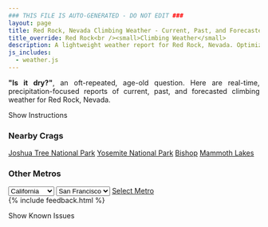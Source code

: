 ```yaml
---
### THIS FILE IS AUTO-GENERATED - DO NOT EDIT ###
layout: page
title: Red Rock, Nevada Climbing Weather - Current, Past, and Forecasted Report
title_override: Red Rock<br /><small>Climbing Weather</small>
description: A lightweight weather report for Red Rock, Nevada. Optimized for slow internet connections.
js_includes:
  - weather.js
---
```


<section class="measure center lh-copy f5-ns f6 ph2 mv4" style="text-align: justify;">
<strong>"Is it dry?"</strong>, an oft-repeated, age-old question. Here are real-time,
precipitation-focused reports of current, past, and forecasted climbing weather for Red Rock, Nevada.
</section>

<p id="settings-toggle" class="mw5 b center tc hover-light-red black-70 pointer">Show Instructions</p>
<section id="settings" class="overflow-hidden" style="display:none;">
    <div class="mv2 ph2 center">
        <div class="fn f6 tc pv2">
            <p class="measure lh-copy center"><strong>Show/hide hourly forecasts</strong> by clicking the desired day.</p>
            <hr class="mw5 p0 mv2 o-60 b0 bt b--light-red light-red bg-light-red">
            <p class="measure lh-copy center"><strong>Current and Past conditions</strong> are measured by the nearest weather station. <strong>Forecast conditions</strong> are calculated and polled separately.</p>
            <hr class="mw5 p0 mv2 o-60 b0 bt b--light-red light-red bg-light-red">
            <p class="measure lh-copy center"><strong>Having issues?</strong> Try <a id="clear-cache" class="no-underline relative fancy-link light-red hover-light-red" href="#">clearing the local cache</a>.</p>
            <hr class="mw5 p0 mv2 o-60 b0 bt b--light-red light-red bg-light-red">
            <p class="measure lh-copy center">Weather data sourced from <a class="no-underline fancy-link relative light-red" target="_blank" href="https://www.weather.gov/documentation/services-web-api">weather.gov</a>.</p>
        </div>
    </div>
</section>
<section id="weather" data-crag="red-rock-nevada" class="mv4-ns mv3 ph2 center"></section>
<section id="nearby" class="tc lh-copy">
  <h3>Nearby Crags</h3>
<a class="nowrap no-underline fancy-link relative light-red mh3" href="/crags/joshua-tree-national-park-california-weather.html">Joshua Tree National Park</a>
<a class="nowrap no-underline fancy-link relative light-red mh3" href="/crags/yosemite-national-park-california-weather.html">Yosemite National Park</a>
<a class="nowrap no-underline fancy-link relative light-red mh3" href="/crags/bishop-california-weather.html">Bishop</a>
<a class="nowrap no-underline fancy-link relative light-red mh3" href="/crags/mammoth-lakes-california-weather.html">Mammoth Lakes</a>
</section>
<section id="nearby" class="tc lh-copy">
  <h3>Other Metros</h3>
  <select class="ma1 bg-near-white pa2" id="stateSel">
    <option value="Texas">Texas</option>
    <option value="Washington">Washington</option>
    <option value="Colorado">Colorado</option>
    <option value="Tennessee">Tennessee</option>
    <option value="Utah">Utah</option>
    <option value="California" selected>California</option>
  </select>
  <select class="ma1 bg-near-white pa2" id="citySel">
    <option value="San Francisco" selected>San Francisco</option>
    <option value="Los Angeles">Los Angeles</option>
  </select>
  <a id="selectMetro" class="f6 link dim ph3 pv2 ma1 dib white bg-light-red" href="/crags/san-francisco-california-weather.html">Select Metro</a>
  <script>
    var states = [];
    states["Texas"] = "Austin"
    states["Washington"] = "Seattle"
    states["Colorado"] = "Denver"
    states["Tennessee"] = "Nashville"
    states["Utah"] = "Salt Lake City"
    states["California"] = "San Francisco|Los Angeles"
  </script>
</section>
{% include feedback.html %}
<p id="issues-toggle" class="mw5 b center tc hover-light-red black-70 pointer">Show Known Issues</p>
<section id="issues" class="overflow-hidden tc f6">
</section>

<script>
  var weekly_VEF_111_97 = null
  var hourly_VEF_111_97 = {"@context":["https://geojson.org/geojson-ld/geojson-context.jsonld",{"@version":"1.1","wx":"https://api.weather.gov/ontology#","geo":"http://www.opengis.net/ont/geosparql#","unit":"http://codes.wmo.int/common/unit/","@vocab":"https://api.weather.gov/ontology#"}],"type":"Feature","geometry":{"type":"Polygon","coordinates":[[[-115.4470583,36.1448651],[-115.4428925,36.1227241],[-115.4154787,36.1260863],[-115.4196391,36.1482276],[-115.4470583,36.1448651]]]},"properties":{"updated":"2022-06-29T20:21:00+00:00","units":"us","forecastGenerator":"HourlyForecastGenerator","generatedAt":"2022-06-30T08:41:38+00:00","updateTime":"2022-06-29T20:21:00+00:00","validTimes":"2022-06-29T14:00:00+00:00/P8DT6H","elevation":{"unitCode":"wmoUnit:m","value":1157.9352},"periods":[{"number":1,"name":"","startTime":"2022-06-30T01:00:00-07:00","endTime":"2022-06-30T02:00:00-07:00","isDaytime":false,"temperature":80,"temperatureUnit":"F","temperatureTrend":null,"windSpeed":"21 mph","windDirection":"W","icon":"https://api.weather.gov/icons/land/night/wind_few?size=small","shortForecast":"Mostly Clear","detailedForecast":""},{"number":2,"name":"","startTime":"2022-06-30T02:00:00-07:00","endTime":"2022-06-30T03:00:00-07:00","isDaytime":false,"temperature":80,"temperatureUnit":"F","temperatureTrend":null,"windSpeed":"18 mph","windDirection":"W","icon":"https://api.weather.gov/icons/land/night/few?size=small","shortForecast":"Mostly Clear","detailedForecast":""},{"number":3,"name":"","startTime":"2022-06-30T03:00:00-07:00","endTime":"2022-06-30T04:00:00-07:00","isDaytime":false,"temperature":79,"temperatureUnit":"F","temperatureTrend":null,"windSpeed":"18 mph","windDirection":"W","icon":"https://api.weather.gov/icons/land/night/few?size=small","shortForecast":"Mostly Clear","detailedForecast":""},{"number":4,"name":"","startTime":"2022-06-30T04:00:00-07:00","endTime":"2022-06-30T05:00:00-07:00","isDaytime":false,"temperature":78,"temperatureUnit":"F","temperatureTrend":null,"windSpeed":"18 mph","windDirection":"W","icon":"https://api.weather.gov/icons/land/night/sct?size=small","shortForecast":"Partly Cloudy","detailedForecast":""},{"number":5,"name":"","startTime":"2022-06-30T05:00:00-07:00","endTime":"2022-06-30T06:00:00-07:00","isDaytime":false,"temperature":77,"temperatureUnit":"F","temperatureTrend":null,"windSpeed":"18 mph","windDirection":"W","icon":"https://api.weather.gov/icons/land/night/few?size=small","shortForecast":"Mostly Clear","detailedForecast":""},{"number":6,"name":"","startTime":"2022-06-30T06:00:00-07:00","endTime":"2022-06-30T07:00:00-07:00","isDaytime":true,"temperature":76,"temperatureUnit":"F","temperatureTrend":null,"windSpeed":"18 mph","windDirection":"W","icon":"https://api.weather.gov/icons/land/day/few?size=small","shortForecast":"Sunny","detailedForecast":""},{"number":7,"name":"","startTime":"2022-06-30T07:00:00-07:00","endTime":"2022-06-30T08:00:00-07:00","isDaytime":true,"temperature":82,"temperatureUnit":"F","temperatureTrend":null,"windSpeed":"18 mph","windDirection":"WSW","icon":"https://api.weather.gov/icons/land/day/sct?size=small","shortForecast":"Mostly Sunny","detailedForecast":""},{"number":8,"name":"","startTime":"2022-06-30T08:00:00-07:00","endTime":"2022-06-30T09:00:00-07:00","isDaytime":true,"temperature":87,"temperatureUnit":"F","temperatureTrend":null,"windSpeed":"17 mph","windDirection":"WSW","icon":"https://api.weather.gov/icons/land/day/few?size=small","shortForecast":"Sunny","detailedForecast":""},{"number":9,"name":"","startTime":"2022-06-30T09:00:00-07:00","endTime":"2022-06-30T10:00:00-07:00","isDaytime":true,"temperature":88,"temperatureUnit":"F","temperatureTrend":null,"windSpeed":"16 mph","windDirection":"SW","icon":"https://api.weather.gov/icons/land/day/sct?size=small","shortForecast":"Mostly Sunny","detailedForecast":""},{"number":10,"name":"","startTime":"2022-06-30T10:00:00-07:00","endTime":"2022-06-30T11:00:00-07:00","isDaytime":true,"temperature":90,"temperatureUnit":"F","temperatureTrend":null,"windSpeed":"16 mph","windDirection":"SW","icon":"https://api.weather.gov/icons/land/day/few?size=small","shortForecast":"Sunny","detailedForecast":""},{"number":11,"name":"","startTime":"2022-06-30T11:00:00-07:00","endTime":"2022-06-30T12:00:00-07:00","isDaytime":true,"temperature":92,"temperatureUnit":"F","temperatureTrend":null,"windSpeed":"17 mph","windDirection":"SW","icon":"https://api.weather.gov/icons/land/day/few?size=small","shortForecast":"Sunny","detailedForecast":""},{"number":12,"name":"","startTime":"2022-06-30T12:00:00-07:00","endTime":"2022-06-30T13:00:00-07:00","isDaytime":true,"temperature":93,"temperatureUnit":"F","temperatureTrend":null,"windSpeed":"18 mph","windDirection":"SW","icon":"https://api.weather.gov/icons/land/day/few?size=small","shortForecast":"Sunny","detailedForecast":""},{"number":13,"name":"","startTime":"2022-06-30T13:00:00-07:00","endTime":"2022-06-30T14:00:00-07:00","isDaytime":true,"temperature":94,"temperatureUnit":"F","temperatureTrend":null,"windSpeed":"20 mph","windDirection":"SW","icon":"https://api.weather.gov/icons/land/day/few?size=small","shortForecast":"Sunny","detailedForecast":""},{"number":14,"name":"","startTime":"2022-06-30T14:00:00-07:00","endTime":"2022-06-30T15:00:00-07:00","isDaytime":true,"temperature":95,"temperatureUnit":"F","temperatureTrend":null,"windSpeed":"22 mph","windDirection":"SW","icon":"https://api.weather.gov/icons/land/day/wind_few?size=small","shortForecast":"Sunny","detailedForecast":""},{"number":15,"name":"","startTime":"2022-06-30T15:00:00-07:00","endTime":"2022-06-30T16:00:00-07:00","isDaytime":true,"temperature":95,"temperatureUnit":"F","temperatureTrend":null,"windSpeed":"22 mph","windDirection":"WSW","icon":"https://api.weather.gov/icons/land/day/wind_few?size=small","shortForecast":"Sunny","detailedForecast":""},{"number":16,"name":"","startTime":"2022-06-30T16:00:00-07:00","endTime":"2022-06-30T17:00:00-07:00","isDaytime":true,"temperature":96,"temperatureUnit":"F","temperatureTrend":null,"windSpeed":"21 mph","windDirection":"SW","icon":"https://api.weather.gov/icons/land/day/wind_skc?size=small","shortForecast":"Sunny","detailedForecast":""},{"number":17,"name":"","startTime":"2022-06-30T17:00:00-07:00","endTime":"2022-06-30T18:00:00-07:00","isDaytime":true,"temperature":94,"temperatureUnit":"F","temperatureTrend":null,"windSpeed":"20 mph","windDirection":"WSW","icon":"https://api.weather.gov/icons/land/day/skc?size=small","shortForecast":"Sunny","detailedForecast":""},{"number":18,"name":"","startTime":"2022-06-30T18:00:00-07:00","endTime":"2022-06-30T19:00:00-07:00","isDaytime":false,"temperature":92,"temperatureUnit":"F","temperatureTrend":null,"windSpeed":"20 mph","windDirection":"WSW","icon":"https://api.weather.gov/icons/land/night/few?size=small","shortForecast":"Mostly Clear","detailedForecast":""},{"number":19,"name":"","startTime":"2022-06-30T19:00:00-07:00","endTime":"2022-06-30T20:00:00-07:00","isDaytime":false,"temperature":90,"temperatureUnit":"F","temperatureTrend":null,"windSpeed":"20 mph","windDirection":"WSW","icon":"https://api.weather.gov/icons/land/night/few?size=small","shortForecast":"Mostly Clear","detailedForecast":""},{"number":20,"name":"","startTime":"2022-06-30T20:00:00-07:00","endTime":"2022-06-30T21:00:00-07:00","isDaytime":false,"temperature":88,"temperatureUnit":"F","temperatureTrend":null,"windSpeed":"21 mph","windDirection":"WSW","icon":"https://api.weather.gov/icons/land/night/wind_few?size=small","shortForecast":"Mostly Clear","detailedForecast":""},{"number":21,"name":"","startTime":"2022-06-30T21:00:00-07:00","endTime":"2022-06-30T22:00:00-07:00","isDaytime":false,"temperature":86,"temperatureUnit":"F","temperatureTrend":null,"windSpeed":"22 mph","windDirection":"WSW","icon":"https://api.weather.gov/icons/land/night/wind_few?size=small","shortForecast":"Mostly Clear","detailedForecast":""},{"number":22,"name":"","startTime":"2022-06-30T22:00:00-07:00","endTime":"2022-06-30T23:00:00-07:00","isDaytime":false,"temperature":83,"temperatureUnit":"F","temperatureTrend":null,"windSpeed":"22 mph","windDirection":"W","icon":"https://api.weather.gov/icons/land/night/wind_few?size=small","shortForecast":"Mostly Clear","detailedForecast":""},{"number":23,"name":"","startTime":"2022-06-30T23:00:00-07:00","endTime":"2022-07-01T00:00:00-07:00","isDaytime":false,"temperature":81,"temperatureUnit":"F","temperatureTrend":null,"windSpeed":"22 mph","windDirection":"W","icon":"https://api.weather.gov/icons/land/night/wind_few?size=small","shortForecast":"Mostly Clear","detailedForecast":""},{"number":24,"name":"","startTime":"2022-07-01T00:00:00-07:00","endTime":"2022-07-01T01:00:00-07:00","isDaytime":false,"temperature":80,"temperatureUnit":"F","temperatureTrend":null,"windSpeed":"21 mph","windDirection":"W","icon":"https://api.weather.gov/icons/land/night/wind_few?size=small","shortForecast":"Mostly Clear","detailedForecast":""},{"number":25,"name":"","startTime":"2022-07-01T01:00:00-07:00","endTime":"2022-07-01T02:00:00-07:00","isDaytime":false,"temperature":79,"temperatureUnit":"F","temperatureTrend":null,"windSpeed":"18 mph","windDirection":"W","icon":"https://api.weather.gov/icons/land/night/few?size=small","shortForecast":"Mostly Clear","detailedForecast":""},{"number":26,"name":"","startTime":"2022-07-01T02:00:00-07:00","endTime":"2022-07-01T03:00:00-07:00","isDaytime":false,"temperature":78,"temperatureUnit":"F","temperatureTrend":null,"windSpeed":"16 mph","windDirection":"W","icon":"https://api.weather.gov/icons/land/night/few?size=small","shortForecast":"Mostly Clear","detailedForecast":""},{"number":27,"name":"","startTime":"2022-07-01T03:00:00-07:00","endTime":"2022-07-01T04:00:00-07:00","isDaytime":false,"temperature":76,"temperatureUnit":"F","temperatureTrend":null,"windSpeed":"15 mph","windDirection":"W","icon":"https://api.weather.gov/icons/land/night/few?size=small","shortForecast":"Mostly Clear","detailedForecast":""},{"number":28,"name":"","startTime":"2022-07-01T04:00:00-07:00","endTime":"2022-07-01T05:00:00-07:00","isDaytime":false,"temperature":75,"temperatureUnit":"F","temperatureTrend":null,"windSpeed":"15 mph","windDirection":"W","icon":"https://api.weather.gov/icons/land/night/few?size=small","shortForecast":"Mostly Clear","detailedForecast":""},{"number":29,"name":"","startTime":"2022-07-01T05:00:00-07:00","endTime":"2022-07-01T06:00:00-07:00","isDaytime":false,"temperature":75,"temperatureUnit":"F","temperatureTrend":null,"windSpeed":"15 mph","windDirection":"W","icon":"https://api.weather.gov/icons/land/night/skc?size=small","shortForecast":"Clear","detailedForecast":""},{"number":30,"name":"","startTime":"2022-07-01T06:00:00-07:00","endTime":"2022-07-01T07:00:00-07:00","isDaytime":true,"temperature":78,"temperatureUnit":"F","temperatureTrend":null,"windSpeed":"14 mph","windDirection":"WSW","icon":"https://api.weather.gov/icons/land/day/skc?size=small","shortForecast":"Sunny","detailedForecast":""},{"number":31,"name":"","startTime":"2022-07-01T07:00:00-07:00","endTime":"2022-07-01T08:00:00-07:00","isDaytime":true,"temperature":81,"temperatureUnit":"F","temperatureTrend":null,"windSpeed":"13 mph","windDirection":"SW","icon":"https://api.weather.gov/icons/land/day/skc?size=small","shortForecast":"Sunny","detailedForecast":""},{"number":32,"name":"","startTime":"2022-07-01T08:00:00-07:00","endTime":"2022-07-01T09:00:00-07:00","isDaytime":true,"temperature":85,"temperatureUnit":"F","temperatureTrend":null,"windSpeed":"13 mph","windDirection":"SSW","icon":"https://api.weather.gov/icons/land/day/skc?size=small","shortForecast":"Sunny","detailedForecast":""},{"number":33,"name":"","startTime":"2022-07-01T09:00:00-07:00","endTime":"2022-07-01T10:00:00-07:00","isDaytime":true,"temperature":87,"temperatureUnit":"F","temperatureTrend":null,"windSpeed":"14 mph","windDirection":"SSW","icon":"https://api.weather.gov/icons/land/day/skc?size=small","shortForecast":"Sunny","detailedForecast":""},{"number":34,"name":"","startTime":"2022-07-01T10:00:00-07:00","endTime":"2022-07-01T11:00:00-07:00","isDaytime":true,"temperature":89,"temperatureUnit":"F","temperatureTrend":null,"windSpeed":"15 mph","windDirection":"SSW","icon":"https://api.weather.gov/icons/land/day/skc?size=small","shortForecast":"Sunny","detailedForecast":""},{"number":35,"name":"","startTime":"2022-07-01T11:00:00-07:00","endTime":"2022-07-01T12:00:00-07:00","isDaytime":true,"temperature":90,"temperatureUnit":"F","temperatureTrend":null,"windSpeed":"16 mph","windDirection":"SSW","icon":"https://api.weather.gov/icons/land/day/skc?size=small","shortForecast":"Sunny","detailedForecast":""},{"number":36,"name":"","startTime":"2022-07-01T12:00:00-07:00","endTime":"2022-07-01T13:00:00-07:00","isDaytime":true,"temperature":92,"temperatureUnit":"F","temperatureTrend":null,"windSpeed":"17 mph","windDirection":"SSW","icon":"https://api.weather.gov/icons/land/day/skc?size=small","shortForecast":"Sunny","detailedForecast":""},{"number":37,"name":"","startTime":"2022-07-01T13:00:00-07:00","endTime":"2022-07-01T14:00:00-07:00","isDaytime":true,"temperature":93,"temperatureUnit":"F","temperatureTrend":null,"windSpeed":"18 mph","windDirection":"SSW","icon":"https://api.weather.gov/icons/land/day/skc?size=small","shortForecast":"Sunny","detailedForecast":""},{"number":38,"name":"","startTime":"2022-07-01T14:00:00-07:00","endTime":"2022-07-01T15:00:00-07:00","isDaytime":true,"temperature":94,"temperatureUnit":"F","temperatureTrend":null,"windSpeed":"20 mph","windDirection":"SSW","icon":"https://api.weather.gov/icons/land/day/skc?size=small","shortForecast":"Sunny","detailedForecast":""},{"number":39,"name":"","startTime":"2022-07-01T15:00:00-07:00","endTime":"2022-07-01T16:00:00-07:00","isDaytime":true,"temperature":94,"temperatureUnit":"F","temperatureTrend":null,"windSpeed":"20 mph","windDirection":"SSW","icon":"https://api.weather.gov/icons/land/day/skc?size=small","shortForecast":"Sunny","detailedForecast":""},{"number":40,"name":"","startTime":"2022-07-01T16:00:00-07:00","endTime":"2022-07-01T17:00:00-07:00","isDaytime":true,"temperature":94,"temperatureUnit":"F","temperatureTrend":null,"windSpeed":"20 mph","windDirection":"SW","icon":"https://api.weather.gov/icons/land/day/skc?size=small","shortForecast":"Sunny","detailedForecast":""},{"number":41,"name":"","startTime":"2022-07-01T17:00:00-07:00","endTime":"2022-07-01T18:00:00-07:00","isDaytime":true,"temperature":93,"temperatureUnit":"F","temperatureTrend":null,"windSpeed":"20 mph","windDirection":"SW","icon":"https://api.weather.gov/icons/land/day/skc?size=small","shortForecast":"Sunny","detailedForecast":""},{"number":42,"name":"","startTime":"2022-07-01T18:00:00-07:00","endTime":"2022-07-01T19:00:00-07:00","isDaytime":false,"temperature":91,"temperatureUnit":"F","temperatureTrend":null,"windSpeed":"20 mph","windDirection":"SW","icon":"https://api.weather.gov/icons/land/night/skc?size=small","shortForecast":"Clear","detailedForecast":""},{"number":43,"name":"","startTime":"2022-07-01T19:00:00-07:00","endTime":"2022-07-01T20:00:00-07:00","isDaytime":false,"temperature":89,"temperatureUnit":"F","temperatureTrend":null,"windSpeed":"18 mph","windDirection":"SW","icon":"https://api.weather.gov/icons/land/night/skc?size=small","shortForecast":"Clear","detailedForecast":""},{"number":44,"name":"","startTime":"2022-07-01T20:00:00-07:00","endTime":"2022-07-01T21:00:00-07:00","isDaytime":false,"temperature":87,"temperatureUnit":"F","temperatureTrend":null,"windSpeed":"18 mph","windDirection":"SW","icon":"https://api.weather.gov/icons/land/night/skc?size=small","shortForecast":"Clear","detailedForecast":""},{"number":45,"name":"","startTime":"2022-07-01T21:00:00-07:00","endTime":"2022-07-01T22:00:00-07:00","isDaytime":false,"temperature":85,"temperatureUnit":"F","temperatureTrend":null,"windSpeed":"17 mph","windDirection":"WSW","icon":"https://api.weather.gov/icons/land/night/skc?size=small","shortForecast":"Clear","detailedForecast":""},{"number":46,"name":"","startTime":"2022-07-01T22:00:00-07:00","endTime":"2022-07-01T23:00:00-07:00","isDaytime":false,"temperature":82,"temperatureUnit":"F","temperatureTrend":null,"windSpeed":"17 mph","windDirection":"WSW","icon":"https://api.weather.gov/icons/land/night/skc?size=small","shortForecast":"Clear","detailedForecast":""},{"number":47,"name":"","startTime":"2022-07-01T23:00:00-07:00","endTime":"2022-07-02T00:00:00-07:00","isDaytime":false,"temperature":80,"temperatureUnit":"F","temperatureTrend":null,"windSpeed":"16 mph","windDirection":"WSW","icon":"https://api.weather.gov/icons/land/night/skc?size=small","shortForecast":"Clear","detailedForecast":""},{"number":48,"name":"","startTime":"2022-07-02T00:00:00-07:00","endTime":"2022-07-02T01:00:00-07:00","isDaytime":false,"temperature":78,"temperatureUnit":"F","temperatureTrend":null,"windSpeed":"15 mph","windDirection":"WSW","icon":"https://api.weather.gov/icons/land/night/skc?size=small","shortForecast":"Clear","detailedForecast":""},{"number":49,"name":"","startTime":"2022-07-02T01:00:00-07:00","endTime":"2022-07-02T02:00:00-07:00","isDaytime":false,"temperature":77,"temperatureUnit":"F","temperatureTrend":null,"windSpeed":"15 mph","windDirection":"WSW","icon":"https://api.weather.gov/icons/land/night/skc?size=small","shortForecast":"Clear","detailedForecast":""},{"number":50,"name":"","startTime":"2022-07-02T02:00:00-07:00","endTime":"2022-07-02T03:00:00-07:00","isDaytime":false,"temperature":76,"temperatureUnit":"F","temperatureTrend":null,"windSpeed":"14 mph","windDirection":"WSW","icon":"https://api.weather.gov/icons/land/night/skc?size=small","shortForecast":"Clear","detailedForecast":""},{"number":51,"name":"","startTime":"2022-07-02T03:00:00-07:00","endTime":"2022-07-02T04:00:00-07:00","isDaytime":false,"temperature":74,"temperatureUnit":"F","temperatureTrend":null,"windSpeed":"13 mph","windDirection":"WSW","icon":"https://api.weather.gov/icons/land/night/skc?size=small","shortForecast":"Clear","detailedForecast":""},{"number":52,"name":"","startTime":"2022-07-02T04:00:00-07:00","endTime":"2022-07-02T05:00:00-07:00","isDaytime":false,"temperature":73,"temperatureUnit":"F","temperatureTrend":null,"windSpeed":"13 mph","windDirection":"WSW","icon":"https://api.weather.gov/icons/land/night/skc?size=small","shortForecast":"Clear","detailedForecast":""},{"number":53,"name":"","startTime":"2022-07-02T05:00:00-07:00","endTime":"2022-07-02T06:00:00-07:00","isDaytime":false,"temperature":73,"temperatureUnit":"F","temperatureTrend":null,"windSpeed":"12 mph","windDirection":"WSW","icon":"https://api.weather.gov/icons/land/night/skc?size=small","shortForecast":"Clear","detailedForecast":""},{"number":54,"name":"","startTime":"2022-07-02T06:00:00-07:00","endTime":"2022-07-02T07:00:00-07:00","isDaytime":true,"temperature":76,"temperatureUnit":"F","temperatureTrend":null,"windSpeed":"10 mph","windDirection":"SW","icon":"https://api.weather.gov/icons/land/day/skc?size=small","shortForecast":"Sunny","detailedForecast":""},{"number":55,"name":"","startTime":"2022-07-02T07:00:00-07:00","endTime":"2022-07-02T08:00:00-07:00","isDaytime":true,"temperature":80,"temperatureUnit":"F","temperatureTrend":null,"windSpeed":"10 mph","windDirection":"SSW","icon":"https://api.weather.gov/icons/land/day/skc?size=small","shortForecast":"Sunny","detailedForecast":""},{"number":56,"name":"","startTime":"2022-07-02T08:00:00-07:00","endTime":"2022-07-02T09:00:00-07:00","isDaytime":true,"temperature":84,"temperatureUnit":"F","temperatureTrend":null,"windSpeed":"10 mph","windDirection":"S","icon":"https://api.weather.gov/icons/land/day/skc?size=small","shortForecast":"Sunny","detailedForecast":""},{"number":57,"name":"","startTime":"2022-07-02T09:00:00-07:00","endTime":"2022-07-02T10:00:00-07:00","isDaytime":true,"temperature":86,"temperatureUnit":"F","temperatureTrend":null,"windSpeed":"12 mph","windDirection":"S","icon":"https://api.weather.gov/icons/land/day/skc?size=small","shortForecast":"Sunny","detailedForecast":""},{"number":58,"name":"","startTime":"2022-07-02T10:00:00-07:00","endTime":"2022-07-02T11:00:00-07:00","isDaytime":true,"temperature":88,"temperatureUnit":"F","temperatureTrend":null,"windSpeed":"14 mph","windDirection":"S","icon":"https://api.weather.gov/icons/land/day/skc?size=small","shortForecast":"Sunny","detailedForecast":""},{"number":59,"name":"","startTime":"2022-07-02T11:00:00-07:00","endTime":"2022-07-02T12:00:00-07:00","isDaytime":true,"temperature":89,"temperatureUnit":"F","temperatureTrend":null,"windSpeed":"16 mph","windDirection":"S","icon":"https://api.weather.gov/icons/land/day/skc?size=small","shortForecast":"Sunny","detailedForecast":""},{"number":60,"name":"","startTime":"2022-07-02T12:00:00-07:00","endTime":"2022-07-02T13:00:00-07:00","isDaytime":true,"temperature":91,"temperatureUnit":"F","temperatureTrend":null,"windSpeed":"18 mph","windDirection":"S","icon":"https://api.weather.gov/icons/land/day/skc?size=small","shortForecast":"Sunny","detailedForecast":""},{"number":61,"name":"","startTime":"2022-07-02T13:00:00-07:00","endTime":"2022-07-02T14:00:00-07:00","isDaytime":true,"temperature":93,"temperatureUnit":"F","temperatureTrend":null,"windSpeed":"21 mph","windDirection":"SSW","icon":"https://api.weather.gov/icons/land/day/wind_skc?size=small","shortForecast":"Sunny","detailedForecast":""},{"number":62,"name":"","startTime":"2022-07-02T14:00:00-07:00","endTime":"2022-07-02T15:00:00-07:00","isDaytime":true,"temperature":94,"temperatureUnit":"F","temperatureTrend":null,"windSpeed":"22 mph","windDirection":"SSW","icon":"https://api.weather.gov/icons/land/day/wind_skc?size=small","shortForecast":"Sunny","detailedForecast":""},{"number":63,"name":"","startTime":"2022-07-02T15:00:00-07:00","endTime":"2022-07-02T16:00:00-07:00","isDaytime":true,"temperature":94,"temperatureUnit":"F","temperatureTrend":null,"windSpeed":"22 mph","windDirection":"SSW","icon":"https://api.weather.gov/icons/land/day/wind_skc?size=small","shortForecast":"Sunny","detailedForecast":""},{"number":64,"name":"","startTime":"2022-07-02T16:00:00-07:00","endTime":"2022-07-02T17:00:00-07:00","isDaytime":true,"temperature":94,"temperatureUnit":"F","temperatureTrend":null,"windSpeed":"22 mph","windDirection":"SW","icon":"https://api.weather.gov/icons/land/day/wind_skc?size=small","shortForecast":"Sunny","detailedForecast":""},{"number":65,"name":"","startTime":"2022-07-02T17:00:00-07:00","endTime":"2022-07-02T18:00:00-07:00","isDaytime":true,"temperature":93,"temperatureUnit":"F","temperatureTrend":null,"windSpeed":"21 mph","windDirection":"SW","icon":"https://api.weather.gov/icons/land/day/wind_skc?size=small","shortForecast":"Sunny","detailedForecast":""},{"number":66,"name":"","startTime":"2022-07-02T18:00:00-07:00","endTime":"2022-07-02T19:00:00-07:00","isDaytime":false,"temperature":91,"temperatureUnit":"F","temperatureTrend":null,"windSpeed":"20 mph","windDirection":"SW","icon":"https://api.weather.gov/icons/land/night/skc?size=small","shortForecast":"Clear","detailedForecast":""},{"number":67,"name":"","startTime":"2022-07-02T19:00:00-07:00","endTime":"2022-07-02T20:00:00-07:00","isDaytime":false,"temperature":89,"temperatureUnit":"F","temperatureTrend":null,"windSpeed":"20 mph","windDirection":"SW","icon":"https://api.weather.gov/icons/land/night/skc?size=small","shortForecast":"Clear","detailedForecast":""},{"number":68,"name":"","startTime":"2022-07-02T20:00:00-07:00","endTime":"2022-07-02T21:00:00-07:00","isDaytime":false,"temperature":86,"temperatureUnit":"F","temperatureTrend":null,"windSpeed":"18 mph","windDirection":"SW","icon":"https://api.weather.gov/icons/land/night/skc?size=small","shortForecast":"Clear","detailedForecast":""},{"number":69,"name":"","startTime":"2022-07-02T21:00:00-07:00","endTime":"2022-07-02T22:00:00-07:00","isDaytime":false,"temperature":84,"temperatureUnit":"F","temperatureTrend":null,"windSpeed":"17 mph","windDirection":"SW","icon":"https://api.weather.gov/icons/land/night/skc?size=small","shortForecast":"Clear","detailedForecast":""},{"number":70,"name":"","startTime":"2022-07-02T22:00:00-07:00","endTime":"2022-07-02T23:00:00-07:00","isDaytime":false,"temperature":81,"temperatureUnit":"F","temperatureTrend":null,"windSpeed":"17 mph","windDirection":"SW","icon":"https://api.weather.gov/icons/land/night/skc?size=small","shortForecast":"Clear","detailedForecast":""},{"number":71,"name":"","startTime":"2022-07-02T23:00:00-07:00","endTime":"2022-07-03T00:00:00-07:00","isDaytime":false,"temperature":79,"temperatureUnit":"F","temperatureTrend":null,"windSpeed":"16 mph","windDirection":"SW","icon":"https://api.weather.gov/icons/land/night/skc?size=small","shortForecast":"Clear","detailedForecast":""},{"number":72,"name":"","startTime":"2022-07-03T00:00:00-07:00","endTime":"2022-07-03T01:00:00-07:00","isDaytime":false,"temperature":77,"temperatureUnit":"F","temperatureTrend":null,"windSpeed":"15 mph","windDirection":"SW","icon":"https://api.weather.gov/icons/land/night/skc?size=small","shortForecast":"Clear","detailedForecast":""},{"number":73,"name":"","startTime":"2022-07-03T01:00:00-07:00","endTime":"2022-07-03T02:00:00-07:00","isDaytime":false,"temperature":76,"temperatureUnit":"F","temperatureTrend":null,"windSpeed":"15 mph","windDirection":"SW","icon":"https://api.weather.gov/icons/land/night/skc?size=small","shortForecast":"Clear","detailedForecast":""},{"number":74,"name":"","startTime":"2022-07-03T02:00:00-07:00","endTime":"2022-07-03T03:00:00-07:00","isDaytime":false,"temperature":75,"temperatureUnit":"F","temperatureTrend":null,"windSpeed":"14 mph","windDirection":"SW","icon":"https://api.weather.gov/icons/land/night/skc?size=small","shortForecast":"Clear","detailedForecast":""},{"number":75,"name":"","startTime":"2022-07-03T03:00:00-07:00","endTime":"2022-07-03T04:00:00-07:00","isDaytime":false,"temperature":73,"temperatureUnit":"F","temperatureTrend":null,"windSpeed":"14 mph","windDirection":"SW","icon":"https://api.weather.gov/icons/land/night/skc?size=small","shortForecast":"Clear","detailedForecast":""},{"number":76,"name":"","startTime":"2022-07-03T04:00:00-07:00","endTime":"2022-07-03T05:00:00-07:00","isDaytime":false,"temperature":71,"temperatureUnit":"F","temperatureTrend":null,"windSpeed":"13 mph","windDirection":"SW","icon":"https://api.weather.gov/icons/land/night/skc?size=small","shortForecast":"Clear","detailedForecast":""},{"number":77,"name":"","startTime":"2022-07-03T05:00:00-07:00","endTime":"2022-07-03T06:00:00-07:00","isDaytime":false,"temperature":71,"temperatureUnit":"F","temperatureTrend":null,"windSpeed":"13 mph","windDirection":"SW","icon":"https://api.weather.gov/icons/land/night/skc?size=small","shortForecast":"Clear","detailedForecast":""},{"number":78,"name":"","startTime":"2022-07-03T06:00:00-07:00","endTime":"2022-07-03T07:00:00-07:00","isDaytime":true,"temperature":74,"temperatureUnit":"F","temperatureTrend":null,"windSpeed":"13 mph","windDirection":"SW","icon":"https://api.weather.gov/icons/land/day/skc?size=small","shortForecast":"Sunny","detailedForecast":""},{"number":79,"name":"","startTime":"2022-07-03T07:00:00-07:00","endTime":"2022-07-03T08:00:00-07:00","isDaytime":true,"temperature":78,"temperatureUnit":"F","temperatureTrend":null,"windSpeed":"12 mph","windDirection":"SSW","icon":"https://api.weather.gov/icons/land/day/skc?size=small","shortForecast":"Sunny","detailedForecast":""},{"number":80,"name":"","startTime":"2022-07-03T08:00:00-07:00","endTime":"2022-07-03T09:00:00-07:00","isDaytime":true,"temperature":82,"temperatureUnit":"F","temperatureTrend":null,"windSpeed":"13 mph","windDirection":"SSW","icon":"https://api.weather.gov/icons/land/day/skc?size=small","shortForecast":"Sunny","detailedForecast":""},{"number":81,"name":"","startTime":"2022-07-03T09:00:00-07:00","endTime":"2022-07-03T10:00:00-07:00","isDaytime":true,"temperature":84,"temperatureUnit":"F","temperatureTrend":null,"windSpeed":"15 mph","windDirection":"SSW","icon":"https://api.weather.gov/icons/land/day/skc?size=small","shortForecast":"Sunny","detailedForecast":""},{"number":82,"name":"","startTime":"2022-07-03T10:00:00-07:00","endTime":"2022-07-03T11:00:00-07:00","isDaytime":true,"temperature":86,"temperatureUnit":"F","temperatureTrend":null,"windSpeed":"18 mph","windDirection":"S","icon":"https://api.weather.gov/icons/land/day/skc?size=small","shortForecast":"Sunny","detailedForecast":""},{"number":83,"name":"","startTime":"2022-07-03T11:00:00-07:00","endTime":"2022-07-03T12:00:00-07:00","isDaytime":true,"temperature":87,"temperatureUnit":"F","temperatureTrend":null,"windSpeed":"21 mph","windDirection":"S","icon":"https://api.weather.gov/icons/land/day/wind_skc?size=small","shortForecast":"Sunny","detailedForecast":""},{"number":84,"name":"","startTime":"2022-07-03T12:00:00-07:00","endTime":"2022-07-03T13:00:00-07:00","isDaytime":true,"temperature":89,"temperatureUnit":"F","temperatureTrend":null,"windSpeed":"22 mph","windDirection":"SSW","icon":"https://api.weather.gov/icons/land/day/wind_skc?size=small","shortForecast":"Sunny","detailedForecast":""},{"number":85,"name":"","startTime":"2022-07-03T13:00:00-07:00","endTime":"2022-07-03T14:00:00-07:00","isDaytime":true,"temperature":90,"temperatureUnit":"F","temperatureTrend":null,"windSpeed":"23 mph","windDirection":"SSW","icon":"https://api.weather.gov/icons/land/day/wind_skc?size=small","shortForecast":"Sunny","detailedForecast":""},{"number":86,"name":"","startTime":"2022-07-03T14:00:00-07:00","endTime":"2022-07-03T15:00:00-07:00","isDaytime":true,"temperature":91,"temperatureUnit":"F","temperatureTrend":null,"windSpeed":"24 mph","windDirection":"SSW","icon":"https://api.weather.gov/icons/land/day/wind_skc?size=small","shortForecast":"Sunny","detailedForecast":""},{"number":87,"name":"","startTime":"2022-07-03T15:00:00-07:00","endTime":"2022-07-03T16:00:00-07:00","isDaytime":true,"temperature":91,"temperatureUnit":"F","temperatureTrend":null,"windSpeed":"24 mph","windDirection":"SSW","icon":"https://api.weather.gov/icons/land/day/wind_skc?size=small","shortForecast":"Sunny","detailedForecast":""},{"number":88,"name":"","startTime":"2022-07-03T16:00:00-07:00","endTime":"2022-07-03T17:00:00-07:00","isDaytime":true,"temperature":91,"temperatureUnit":"F","temperatureTrend":null,"windSpeed":"24 mph","windDirection":"SW","icon":"https://api.weather.gov/icons/land/day/wind_skc?size=small","shortForecast":"Sunny","detailedForecast":""},{"number":89,"name":"","startTime":"2022-07-03T17:00:00-07:00","endTime":"2022-07-03T18:00:00-07:00","isDaytime":true,"temperature":90,"temperatureUnit":"F","temperatureTrend":null,"windSpeed":"24 mph","windDirection":"SW","icon":"https://api.weather.gov/icons/land/day/wind_skc?size=small","shortForecast":"Sunny","detailedForecast":""},{"number":90,"name":"","startTime":"2022-07-03T18:00:00-07:00","endTime":"2022-07-03T19:00:00-07:00","isDaytime":false,"temperature":88,"temperatureUnit":"F","temperatureTrend":null,"windSpeed":"23 mph","windDirection":"SW","icon":"https://api.weather.gov/icons/land/night/wind_skc?size=small","shortForecast":"Clear","detailedForecast":""},{"number":91,"name":"","startTime":"2022-07-03T19:00:00-07:00","endTime":"2022-07-03T20:00:00-07:00","isDaytime":false,"temperature":86,"temperatureUnit":"F","temperatureTrend":null,"windSpeed":"21 mph","windDirection":"SW","icon":"https://api.weather.gov/icons/land/night/wind_skc?size=small","shortForecast":"Clear","detailedForecast":""},{"number":92,"name":"","startTime":"2022-07-03T20:00:00-07:00","endTime":"2022-07-03T21:00:00-07:00","isDaytime":false,"temperature":83,"temperatureUnit":"F","temperatureTrend":null,"windSpeed":"20 mph","windDirection":"SW","icon":"https://api.weather.gov/icons/land/night/few?size=small","shortForecast":"Mostly Clear","detailedForecast":""},{"number":93,"name":"","startTime":"2022-07-03T21:00:00-07:00","endTime":"2022-07-03T22:00:00-07:00","isDaytime":false,"temperature":80,"temperatureUnit":"F","temperatureTrend":null,"windSpeed":"18 mph","windDirection":"SW","icon":"https://api.weather.gov/icons/land/night/skc?size=small","shortForecast":"Clear","detailedForecast":""},{"number":94,"name":"","startTime":"2022-07-03T22:00:00-07:00","endTime":"2022-07-03T23:00:00-07:00","isDaytime":false,"temperature":77,"temperatureUnit":"F","temperatureTrend":null,"windSpeed":"17 mph","windDirection":"WSW","icon":"https://api.weather.gov/icons/land/night/skc?size=small","shortForecast":"Clear","detailedForecast":""},{"number":95,"name":"","startTime":"2022-07-03T23:00:00-07:00","endTime":"2022-07-04T00:00:00-07:00","isDaytime":false,"temperature":75,"temperatureUnit":"F","temperatureTrend":null,"windSpeed":"17 mph","windDirection":"WSW","icon":"https://api.weather.gov/icons/land/night/skc?size=small","shortForecast":"Clear","detailedForecast":""},{"number":96,"name":"","startTime":"2022-07-04T00:00:00-07:00","endTime":"2022-07-04T01:00:00-07:00","isDaytime":false,"temperature":73,"temperatureUnit":"F","temperatureTrend":null,"windSpeed":"17 mph","windDirection":"WSW","icon":"https://api.weather.gov/icons/land/night/skc?size=small","shortForecast":"Clear","detailedForecast":""},{"number":97,"name":"","startTime":"2022-07-04T01:00:00-07:00","endTime":"2022-07-04T02:00:00-07:00","isDaytime":false,"temperature":72,"temperatureUnit":"F","temperatureTrend":null,"windSpeed":"16 mph","windDirection":"WSW","icon":"https://api.weather.gov/icons/land/night/skc?size=small","shortForecast":"Clear","detailedForecast":""},{"number":98,"name":"","startTime":"2022-07-04T02:00:00-07:00","endTime":"2022-07-04T03:00:00-07:00","isDaytime":false,"temperature":71,"temperatureUnit":"F","temperatureTrend":null,"windSpeed":"16 mph","windDirection":"WSW","icon":"https://api.weather.gov/icons/land/night/skc?size=small","shortForecast":"Clear","detailedForecast":""},{"number":99,"name":"","startTime":"2022-07-04T03:00:00-07:00","endTime":"2022-07-04T04:00:00-07:00","isDaytime":false,"temperature":69,"temperatureUnit":"F","temperatureTrend":null,"windSpeed":"15 mph","windDirection":"WSW","icon":"https://api.weather.gov/icons/land/night/skc?size=small","shortForecast":"Clear","detailedForecast":""},{"number":100,"name":"","startTime":"2022-07-04T04:00:00-07:00","endTime":"2022-07-04T05:00:00-07:00","isDaytime":false,"temperature":67,"temperatureUnit":"F","temperatureTrend":null,"windSpeed":"14 mph","windDirection":"SW","icon":"https://api.weather.gov/icons/land/night/skc?size=small","shortForecast":"Clear","detailedForecast":""},{"number":101,"name":"","startTime":"2022-07-04T05:00:00-07:00","endTime":"2022-07-04T06:00:00-07:00","isDaytime":false,"temperature":67,"temperatureUnit":"F","temperatureTrend":null,"windSpeed":"13 mph","windDirection":"SW","icon":"https://api.weather.gov/icons/land/night/skc?size=small","shortForecast":"Clear","detailedForecast":""},{"number":102,"name":"","startTime":"2022-07-04T06:00:00-07:00","endTime":"2022-07-04T07:00:00-07:00","isDaytime":true,"temperature":69,"temperatureUnit":"F","temperatureTrend":null,"windSpeed":"13 mph","windDirection":"SW","icon":"https://api.weather.gov/icons/land/day/skc?size=small","shortForecast":"Sunny","detailedForecast":""},{"number":103,"name":"","startTime":"2022-07-04T07:00:00-07:00","endTime":"2022-07-04T08:00:00-07:00","isDaytime":true,"temperature":73,"temperatureUnit":"F","temperatureTrend":null,"windSpeed":"13 mph","windDirection":"SW","icon":"https://api.weather.gov/icons/land/day/skc?size=small","shortForecast":"Sunny","detailedForecast":""},{"number":104,"name":"","startTime":"2022-07-04T08:00:00-07:00","endTime":"2022-07-04T09:00:00-07:00","isDaytime":true,"temperature":77,"temperatureUnit":"F","temperatureTrend":null,"windSpeed":"13 mph","windDirection":"SSW","icon":"https://api.weather.gov/icons/land/day/skc?size=small","shortForecast":"Sunny","detailedForecast":""},{"number":105,"name":"","startTime":"2022-07-04T09:00:00-07:00","endTime":"2022-07-04T10:00:00-07:00","isDaytime":true,"temperature":80,"temperatureUnit":"F","temperatureTrend":null,"windSpeed":"14 mph","windDirection":"SSW","icon":"https://api.weather.gov/icons/land/day/skc?size=small","shortForecast":"Sunny","detailedForecast":""},{"number":106,"name":"","startTime":"2022-07-04T10:00:00-07:00","endTime":"2022-07-04T11:00:00-07:00","isDaytime":true,"temperature":82,"temperatureUnit":"F","temperatureTrend":null,"windSpeed":"16 mph","windDirection":"SSW","icon":"https://api.weather.gov/icons/land/day/skc?size=small","shortForecast":"Sunny","detailedForecast":""},{"number":107,"name":"","startTime":"2022-07-04T11:00:00-07:00","endTime":"2022-07-04T12:00:00-07:00","isDaytime":true,"temperature":84,"temperatureUnit":"F","temperatureTrend":null,"windSpeed":"17 mph","windDirection":"SSW","icon":"https://api.weather.gov/icons/land/day/skc?size=small","shortForecast":"Sunny","detailedForecast":""},{"number":108,"name":"","startTime":"2022-07-04T12:00:00-07:00","endTime":"2022-07-04T13:00:00-07:00","isDaytime":true,"temperature":86,"temperatureUnit":"F","temperatureTrend":null,"windSpeed":"18 mph","windDirection":"SSW","icon":"https://api.weather.gov/icons/land/day/skc?size=small","shortForecast":"Sunny","detailedForecast":""},{"number":109,"name":"","startTime":"2022-07-04T13:00:00-07:00","endTime":"2022-07-04T14:00:00-07:00","isDaytime":true,"temperature":88,"temperatureUnit":"F","temperatureTrend":null,"windSpeed":"20 mph","windDirection":"SSW","icon":"https://api.weather.gov/icons/land/day/skc?size=small","shortForecast":"Sunny","detailedForecast":""},{"number":110,"name":"","startTime":"2022-07-04T14:00:00-07:00","endTime":"2022-07-04T15:00:00-07:00","isDaytime":true,"temperature":89,"temperatureUnit":"F","temperatureTrend":null,"windSpeed":"21 mph","windDirection":"SSW","icon":"https://api.weather.gov/icons/land/day/wind_skc?size=small","shortForecast":"Sunny","detailedForecast":""},{"number":111,"name":"","startTime":"2022-07-04T15:00:00-07:00","endTime":"2022-07-04T16:00:00-07:00","isDaytime":true,"temperature":90,"temperatureUnit":"F","temperatureTrend":null,"windSpeed":"21 mph","windDirection":"SSW","icon":"https://api.weather.gov/icons/land/day/wind_skc?size=small","shortForecast":"Sunny","detailedForecast":""},{"number":112,"name":"","startTime":"2022-07-04T16:00:00-07:00","endTime":"2022-07-04T17:00:00-07:00","isDaytime":true,"temperature":90,"temperatureUnit":"F","temperatureTrend":null,"windSpeed":"21 mph","windDirection":"SW","icon":"https://api.weather.gov/icons/land/day/wind_skc?size=small","shortForecast":"Sunny","detailedForecast":""},{"number":113,"name":"","startTime":"2022-07-04T17:00:00-07:00","endTime":"2022-07-04T18:00:00-07:00","isDaytime":true,"temperature":89,"temperatureUnit":"F","temperatureTrend":null,"windSpeed":"21 mph","windDirection":"SW","icon":"https://api.weather.gov/icons/land/day/wind_skc?size=small","shortForecast":"Sunny","detailedForecast":""},{"number":114,"name":"","startTime":"2022-07-04T18:00:00-07:00","endTime":"2022-07-04T19:00:00-07:00","isDaytime":false,"temperature":87,"temperatureUnit":"F","temperatureTrend":null,"windSpeed":"20 mph","windDirection":"SW","icon":"https://api.weather.gov/icons/land/night/skc?size=small","shortForecast":"Clear","detailedForecast":""},{"number":115,"name":"","startTime":"2022-07-04T19:00:00-07:00","endTime":"2022-07-04T20:00:00-07:00","isDaytime":false,"temperature":84,"temperatureUnit":"F","temperatureTrend":null,"windSpeed":"17 mph","windDirection":"SW","icon":"https://api.weather.gov/icons/land/night/skc?size=small","shortForecast":"Clear","detailedForecast":""},{"number":116,"name":"","startTime":"2022-07-04T20:00:00-07:00","endTime":"2022-07-04T21:00:00-07:00","isDaytime":false,"temperature":81,"temperatureUnit":"F","temperatureTrend":null,"windSpeed":"16 mph","windDirection":"SW","icon":"https://api.weather.gov/icons/land/night/skc?size=small","shortForecast":"Clear","detailedForecast":""},{"number":117,"name":"","startTime":"2022-07-04T21:00:00-07:00","endTime":"2022-07-04T22:00:00-07:00","isDaytime":false,"temperature":78,"temperatureUnit":"F","temperatureTrend":null,"windSpeed":"16 mph","windDirection":"SW","icon":"https://api.weather.gov/icons/land/night/skc?size=small","shortForecast":"Clear","detailedForecast":""},{"number":118,"name":"","startTime":"2022-07-04T22:00:00-07:00","endTime":"2022-07-04T23:00:00-07:00","isDaytime":false,"temperature":76,"temperatureUnit":"F","temperatureTrend":null,"windSpeed":"16 mph","windDirection":"WSW","icon":"https://api.weather.gov/icons/land/night/skc?size=small","shortForecast":"Clear","detailedForecast":""},{"number":119,"name":"","startTime":"2022-07-04T23:00:00-07:00","endTime":"2022-07-05T00:00:00-07:00","isDaytime":false,"temperature":74,"temperatureUnit":"F","temperatureTrend":null,"windSpeed":"16 mph","windDirection":"WSW","icon":"https://api.weather.gov/icons/land/night/skc?size=small","shortForecast":"Clear","detailedForecast":""},{"number":120,"name":"","startTime":"2022-07-05T00:00:00-07:00","endTime":"2022-07-05T01:00:00-07:00","isDaytime":false,"temperature":73,"temperatureUnit":"F","temperatureTrend":null,"windSpeed":"15 mph","windDirection":"WSW","icon":"https://api.weather.gov/icons/land/night/skc?size=small","shortForecast":"Clear","detailedForecast":""},{"number":121,"name":"","startTime":"2022-07-05T01:00:00-07:00","endTime":"2022-07-05T02:00:00-07:00","isDaytime":false,"temperature":72,"temperatureUnit":"F","temperatureTrend":null,"windSpeed":"14 mph","windDirection":"WSW","icon":"https://api.weather.gov/icons/land/night/skc?size=small","shortForecast":"Clear","detailedForecast":""},{"number":122,"name":"","startTime":"2022-07-05T02:00:00-07:00","endTime":"2022-07-05T03:00:00-07:00","isDaytime":false,"temperature":71,"temperatureUnit":"F","temperatureTrend":null,"windSpeed":"13 mph","windDirection":"WSW","icon":"https://api.weather.gov/icons/land/night/skc?size=small","shortForecast":"Clear","detailedForecast":""},{"number":123,"name":"","startTime":"2022-07-05T03:00:00-07:00","endTime":"2022-07-05T04:00:00-07:00","isDaytime":false,"temperature":69,"temperatureUnit":"F","temperatureTrend":null,"windSpeed":"12 mph","windDirection":"WSW","icon":"https://api.weather.gov/icons/land/night/skc?size=small","shortForecast":"Clear","detailedForecast":""},{"number":124,"name":"","startTime":"2022-07-05T04:00:00-07:00","endTime":"2022-07-05T05:00:00-07:00","isDaytime":false,"temperature":68,"temperatureUnit":"F","temperatureTrend":null,"windSpeed":"12 mph","windDirection":"WSW","icon":"https://api.weather.gov/icons/land/night/skc?size=small","shortForecast":"Clear","detailedForecast":""},{"number":125,"name":"","startTime":"2022-07-05T05:00:00-07:00","endTime":"2022-07-05T06:00:00-07:00","isDaytime":false,"temperature":68,"temperatureUnit":"F","temperatureTrend":null,"windSpeed":"10 mph","windDirection":"WSW","icon":"https://api.weather.gov/icons/land/night/skc?size=small","shortForecast":"Clear","detailedForecast":""},{"number":126,"name":"","startTime":"2022-07-05T06:00:00-07:00","endTime":"2022-07-05T07:00:00-07:00","isDaytime":true,"temperature":71,"temperatureUnit":"F","temperatureTrend":null,"windSpeed":"9 mph","windDirection":"SW","icon":"https://api.weather.gov/icons/land/day/skc?size=small","shortForecast":"Sunny","detailedForecast":""},{"number":127,"name":"","startTime":"2022-07-05T07:00:00-07:00","endTime":"2022-07-05T08:00:00-07:00","isDaytime":true,"temperature":76,"temperatureUnit":"F","temperatureTrend":null,"windSpeed":"8 mph","windDirection":"S","icon":"https://api.weather.gov/icons/land/day/skc?size=small","shortForecast":"Sunny","detailedForecast":""},{"number":128,"name":"","startTime":"2022-07-05T08:00:00-07:00","endTime":"2022-07-05T09:00:00-07:00","isDaytime":true,"temperature":80,"temperatureUnit":"F","temperatureTrend":null,"windSpeed":"8 mph","windDirection":"S","icon":"https://api.weather.gov/icons/land/day/skc?size=small","shortForecast":"Sunny","detailedForecast":""},{"number":129,"name":"","startTime":"2022-07-05T09:00:00-07:00","endTime":"2022-07-05T10:00:00-07:00","isDaytime":true,"temperature":82,"temperatureUnit":"F","temperatureTrend":null,"windSpeed":"10 mph","windDirection":"S","icon":"https://api.weather.gov/icons/land/day/skc?size=small","shortForecast":"Sunny","detailedForecast":""},{"number":130,"name":"","startTime":"2022-07-05T10:00:00-07:00","endTime":"2022-07-05T11:00:00-07:00","isDaytime":true,"temperature":84,"temperatureUnit":"F","temperatureTrend":null,"windSpeed":"13 mph","windDirection":"SSE","icon":"https://api.weather.gov/icons/land/day/skc?size=small","shortForecast":"Sunny","detailedForecast":""},{"number":131,"name":"","startTime":"2022-07-05T11:00:00-07:00","endTime":"2022-07-05T12:00:00-07:00","isDaytime":true,"temperature":85,"temperatureUnit":"F","temperatureTrend":null,"windSpeed":"15 mph","windDirection":"SSE","icon":"https://api.weather.gov/icons/land/day/skc?size=small","shortForecast":"Sunny","detailedForecast":""},{"number":132,"name":"","startTime":"2022-07-05T12:00:00-07:00","endTime":"2022-07-05T13:00:00-07:00","isDaytime":true,"temperature":88,"temperatureUnit":"F","temperatureTrend":null,"windSpeed":"16 mph","windDirection":"S","icon":"https://api.weather.gov/icons/land/day/skc?size=small","shortForecast":"Sunny","detailedForecast":""},{"number":133,"name":"","startTime":"2022-07-05T13:00:00-07:00","endTime":"2022-07-05T14:00:00-07:00","isDaytime":true,"temperature":90,"temperatureUnit":"F","temperatureTrend":null,"windSpeed":"17 mph","windDirection":"S","icon":"https://api.weather.gov/icons/land/day/skc?size=small","shortForecast":"Sunny","detailedForecast":""},{"number":134,"name":"","startTime":"2022-07-05T14:00:00-07:00","endTime":"2022-07-05T15:00:00-07:00","isDaytime":true,"temperature":92,"temperatureUnit":"F","temperatureTrend":null,"windSpeed":"17 mph","windDirection":"S","icon":"https://api.weather.gov/icons/land/day/skc?size=small","shortForecast":"Sunny","detailedForecast":""},{"number":135,"name":"","startTime":"2022-07-05T15:00:00-07:00","endTime":"2022-07-05T16:00:00-07:00","isDaytime":true,"temperature":93,"temperatureUnit":"F","temperatureTrend":null,"windSpeed":"18 mph","windDirection":"S","icon":"https://api.weather.gov/icons/land/day/skc?size=small","shortForecast":"Sunny","detailedForecast":""},{"number":136,"name":"","startTime":"2022-07-05T16:00:00-07:00","endTime":"2022-07-05T17:00:00-07:00","isDaytime":true,"temperature":93,"temperatureUnit":"F","temperatureTrend":null,"windSpeed":"18 mph","windDirection":"SSW","icon":"https://api.weather.gov/icons/land/day/skc?size=small","shortForecast":"Sunny","detailedForecast":""},{"number":137,"name":"","startTime":"2022-07-05T17:00:00-07:00","endTime":"2022-07-05T18:00:00-07:00","isDaytime":true,"temperature":92,"temperatureUnit":"F","temperatureTrend":null,"windSpeed":"18 mph","windDirection":"SSW","icon":"https://api.weather.gov/icons/land/day/skc?size=small","shortForecast":"Sunny","detailedForecast":""},{"number":138,"name":"","startTime":"2022-07-05T18:00:00-07:00","endTime":"2022-07-05T19:00:00-07:00","isDaytime":false,"temperature":90,"temperatureUnit":"F","temperatureTrend":null,"windSpeed":"18 mph","windDirection":"SSW","icon":"https://api.weather.gov/icons/land/night/skc?size=small","shortForecast":"Clear","detailedForecast":""},{"number":139,"name":"","startTime":"2022-07-05T19:00:00-07:00","endTime":"2022-07-05T20:00:00-07:00","isDaytime":false,"temperature":87,"temperatureUnit":"F","temperatureTrend":null,"windSpeed":"17 mph","windDirection":"SW","icon":"https://api.weather.gov/icons/land/night/skc?size=small","shortForecast":"Clear","detailedForecast":""},{"number":140,"name":"","startTime":"2022-07-05T20:00:00-07:00","endTime":"2022-07-05T21:00:00-07:00","isDaytime":false,"temperature":84,"temperatureUnit":"F","temperatureTrend":null,"windSpeed":"16 mph","windDirection":"SW","icon":"https://api.weather.gov/icons/land/night/skc?size=small","shortForecast":"Clear","detailedForecast":""},{"number":141,"name":"","startTime":"2022-07-05T21:00:00-07:00","endTime":"2022-07-05T22:00:00-07:00","isDaytime":false,"temperature":81,"temperatureUnit":"F","temperatureTrend":null,"windSpeed":"16 mph","windDirection":"SW","icon":"https://api.weather.gov/icons/land/night/skc?size=small","shortForecast":"Clear","detailedForecast":""},{"number":142,"name":"","startTime":"2022-07-05T22:00:00-07:00","endTime":"2022-07-05T23:00:00-07:00","isDaytime":false,"temperature":78,"temperatureUnit":"F","temperatureTrend":null,"windSpeed":"15 mph","windDirection":"WSW","icon":"https://api.weather.gov/icons/land/night/skc?size=small","shortForecast":"Clear","detailedForecast":""},{"number":143,"name":"","startTime":"2022-07-05T23:00:00-07:00","endTime":"2022-07-06T00:00:00-07:00","isDaytime":false,"temperature":76,"temperatureUnit":"F","temperatureTrend":null,"windSpeed":"15 mph","windDirection":"WSW","icon":"https://api.weather.gov/icons/land/night/skc?size=small","shortForecast":"Clear","detailedForecast":""},{"number":144,"name":"","startTime":"2022-07-06T00:00:00-07:00","endTime":"2022-07-06T01:00:00-07:00","isDaytime":false,"temperature":75,"temperatureUnit":"F","temperatureTrend":null,"windSpeed":"14 mph","windDirection":"WSW","icon":"https://api.weather.gov/icons/land/night/skc?size=small","shortForecast":"Clear","detailedForecast":""},{"number":145,"name":"","startTime":"2022-07-06T01:00:00-07:00","endTime":"2022-07-06T02:00:00-07:00","isDaytime":false,"temperature":74,"temperatureUnit":"F","temperatureTrend":null,"windSpeed":"14 mph","windDirection":"WSW","icon":"https://api.weather.gov/icons/land/night/skc?size=small","shortForecast":"Clear","detailedForecast":""},{"number":146,"name":"","startTime":"2022-07-06T02:00:00-07:00","endTime":"2022-07-06T03:00:00-07:00","isDaytime":false,"temperature":74,"temperatureUnit":"F","temperatureTrend":null,"windSpeed":"13 mph","windDirection":"WSW","icon":"https://api.weather.gov/icons/land/night/skc?size=small","shortForecast":"Clear","detailedForecast":""},{"number":147,"name":"","startTime":"2022-07-06T03:00:00-07:00","endTime":"2022-07-06T04:00:00-07:00","isDaytime":false,"temperature":72,"temperatureUnit":"F","temperatureTrend":null,"windSpeed":"12 mph","windDirection":"WSW","icon":"https://api.weather.gov/icons/land/night/skc?size=small","shortForecast":"Clear","detailedForecast":""},{"number":148,"name":"","startTime":"2022-07-06T04:00:00-07:00","endTime":"2022-07-06T05:00:00-07:00","isDaytime":false,"temperature":70,"temperatureUnit":"F","temperatureTrend":null,"windSpeed":"12 mph","windDirection":"WSW","icon":"https://api.weather.gov/icons/land/night/skc?size=small","shortForecast":"Clear","detailedForecast":""},{"number":149,"name":"","startTime":"2022-07-06T05:00:00-07:00","endTime":"2022-07-06T06:00:00-07:00","isDaytime":false,"temperature":70,"temperatureUnit":"F","temperatureTrend":null,"windSpeed":"10 mph","windDirection":"WSW","icon":"https://api.weather.gov/icons/land/night/skc?size=small","shortForecast":"Clear","detailedForecast":""},{"number":150,"name":"","startTime":"2022-07-06T06:00:00-07:00","endTime":"2022-07-06T07:00:00-07:00","isDaytime":true,"temperature":73,"temperatureUnit":"F","temperatureTrend":null,"windSpeed":"9 mph","windDirection":"SW","icon":"https://api.weather.gov/icons/land/day/skc?size=small","shortForecast":"Sunny","detailedForecast":""},{"number":151,"name":"","startTime":"2022-07-06T07:00:00-07:00","endTime":"2022-07-06T08:00:00-07:00","isDaytime":true,"temperature":78,"temperatureUnit":"F","temperatureTrend":null,"windSpeed":"9 mph","windDirection":"S","icon":"https://api.weather.gov/icons/land/day/skc?size=small","shortForecast":"Sunny","detailedForecast":""},{"number":152,"name":"","startTime":"2022-07-06T08:00:00-07:00","endTime":"2022-07-06T09:00:00-07:00","isDaytime":true,"temperature":82,"temperatureUnit":"F","temperatureTrend":null,"windSpeed":"9 mph","windDirection":"SSE","icon":"https://api.weather.gov/icons/land/day/skc?size=small","shortForecast":"Sunny","detailedForecast":""},{"number":153,"name":"","startTime":"2022-07-06T09:00:00-07:00","endTime":"2022-07-06T10:00:00-07:00","isDaytime":true,"temperature":85,"temperatureUnit":"F","temperatureTrend":null,"windSpeed":"10 mph","windDirection":"SSE","icon":"https://api.weather.gov/icons/land/day/skc?size=small","shortForecast":"Sunny","detailedForecast":""},{"number":154,"name":"","startTime":"2022-07-06T10:00:00-07:00","endTime":"2022-07-06T11:00:00-07:00","isDaytime":true,"temperature":87,"temperatureUnit":"F","temperatureTrend":null,"windSpeed":"13 mph","windDirection":"SSE","icon":"https://api.weather.gov/icons/land/day/skc?size=small","shortForecast":"Sunny","detailedForecast":""},{"number":155,"name":"","startTime":"2022-07-06T11:00:00-07:00","endTime":"2022-07-06T12:00:00-07:00","isDaytime":true,"temperature":89,"temperatureUnit":"F","temperatureTrend":null,"windSpeed":"14 mph","windDirection":"SSE","icon":"https://api.weather.gov/icons/land/day/skc?size=small","shortForecast":"Sunny","detailedForecast":""},{"number":156,"name":"","startTime":"2022-07-06T12:00:00-07:00","endTime":"2022-07-06T13:00:00-07:00","isDaytime":true,"temperature":91,"temperatureUnit":"F","temperatureTrend":null,"windSpeed":"15 mph","windDirection":"S","icon":"https://api.weather.gov/icons/land/day/skc?size=small","shortForecast":"Sunny","detailedForecast":""}]}}
  var crags_config = [
  {
    "name": "Red Rock",
    "note": "Sandstone that can be fragile when wet.",
    "mountainProject": "https://www.mountainproject.com/area/105731932/red-rock",
    "station": "KYCN2",
    "office": "VEF/111,97",
    "coordinates": [
      -115.427,
      36.135
    ]
  }
]</script>
